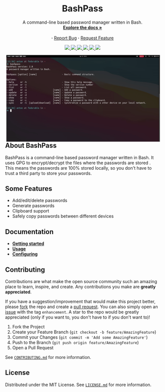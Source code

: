 <div align="center">
   <h1>
      BashPass
   </h1>
   <p align="center">
      A command-line based password manager written in Bash.
      <br/>
      <a href="https://github.com/AntonVanAssche/BashPass/wiki"><strong>Explore the docs »</strong></a>
      <br/>
      <br/>
      <strong>·</strong>
      <a href="https://github.com/AntonVanAssche/BashPass/issues">Report Bug</a>
      <strong>·</strong>
      <a href="https://github.com/AntonVanAssche/BashPass/issues">Request Feature</a>
   </p>
   <p align="center">
      <a href="https://github.com/AntonVanAssche/BashPass/graphs/contributors">
         <img src="https://img.shields.io/github/contributors/AntonVanAssche/BashPass.svg?style=for-the-badge">
      </a>
      <a href="https://github.com/AntonVanAssche/BashPass/releases/latest/">
         <img src="https://img.shields.io/github/release/AntonVanAssche/BashPass.svg?style=for-the-badge">
      </a>
      <a href="https://github.com/AntonVanAssche/BashPass/network/members">
         <img src="https://img.shields.io/github/forks/AntonVanAssche/BashPass.svg?style=for-the-badge">
      </a>
      <a href="https://github.com/github_username/AntonVanAssche/BashPass">
         <img src="https://img.shields.io/github/stars/AntonVanAssche/BashPass.svg?style=for-the-badge">
      </a>
      <a href="https://github.com/github_username/AntonVanAssche/BashPass">
         <img src="https://img.shields.io/github/issues/AntonVanAssche/BashPass.svg?style=for-the-badge">
      </a>
      <a href="https://github.com/AntonVanAssche/BashPass/blob/master/LICENSE">
         <img src="https://img.shields.io/github/license/AntonVanAssche/BashPass.svg?style=for-the-badge">
      </a>
</div>

<img src="./assets/bashpass.gif" alt="Preview GIF" width="500px" align="right">

## About BashPass

BashPass is a command-line based password manager written in Bash. It uses GPG to encrypt/decrypt the files where the passwords are stored . This means the passwords are 100% stored locally, so you don't have to trust a third party to store your passwords.

## Some Features

-  Add/edit/delete passwords
-  Generate passwords
-  Clipboard support
-  Safely copy passwords between different devices

## Documentation

-  **[Getting started](https://github.com/AntonVanAssche/BashPass/wiki/Getting-Started)**
-  **[Usage](https://github.com/AntonVanAssche/BashPass/wiki/Usage)**
-  **[Configuring](https://github.com/AntonVanAssche/BashPass/wiki/Configuring)**

## Contributing

Contributions are what make the open source community such an amazing place to learn, inspire, and create. Any contributions you make are **greatly appreciated**.

If you have a suggestion/improvement that would make this project better, please [fork](https://github.com/AntonVanAssche/BashPass/fork) the repo and create a [pull request](https://github.com/AntonVanAssche/BashPass/pulls). You can also simply open an [issue](https://github.com/AntonVanAssche/BashPass/issues) with the tag `enhancement`.
A star to the repo would be greatly appreciated (only if you want to, you don't have to if you don't want to)!

1. Fork the Project
2. Create your Feature Branch (`git checkout -b feature/AmazingFeature`)
3. Commit your Changes (`git commit -m 'Add some AmazingFeature'`)
4. Push to the Branch (`git push origin feature/AmazingFeature`)
5. Open a Pull Request

See [`CONTRIBUTING.md`](./CONTRIBUTING.md) for more information.

## License

Distributed under the MIT License. See [`LICENSE.md`](./LICENSE.md) for more information.
